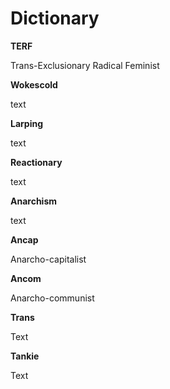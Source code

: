 # Dictionary

<b>TERF</b>

Trans-Exclusionary Radical Feminist

<b>Wokescold</b>

text

<b>Larping</b>

text

<b>Reactionary</b>

text

<b>Anarchism</b>

text

<b>Ancap</b>

Anarcho-capitalist

<b>Ancom</b>

Anarcho-communist

<b>Trans</b>

Text

<b>Tankie</b>

Text
